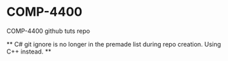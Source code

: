 # COMP-4400
COMP-4400 github tuts repo

** C# git ignore is no longer in the premade list during repo creation.  Using C++ instead. **
